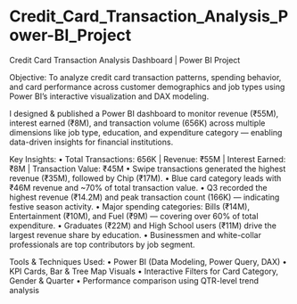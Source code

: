# Credit_Card_Transaction_Analysis_Power-BI_Project

Credit Card Transaction Analysis Dashboard | Power BI Project

Objective: To analyze credit card transaction patterns, spending behavior, and card performance across customer demographics and job types using Power BI’s interactive visualization and DAX modeling.

I designed & published a Power BI dashboard to monitor revenue (₹55M), interest earned (₹8M), and transaction volume (656K) across multiple dimensions like job type, education, and expenditure category — enabling data-driven insights for financial institutions.

Key Insights:
• Total Transactions: 656K | Revenue: ₹55M | Interest Earned: ₹8M | Transaction Value: ₹45M
• Swipe transactions generated the highest revenue (₹35M), followed by Chip (₹17M).
• Blue card category leads with ₹46M revenue and ~70% of total transaction value.
• Q3 recorded the highest revenue (₹14.2M) and peak transaction count (166K) — indicating festive season activity.
• Major spending categories: Bills (₹14M), Entertainment (₹10M), and Fuel (₹9M) — covering over 60% of total expenditure.
• Graduates (₹22M) and High School users (₹11M) drive the largest revenue share by education.
• Businessmen and white-collar professionals are top contributors by job segment.

Tools & Techniques Used:
• Power BI (Data Modeling, Power Query, DAX)
• KPI Cards, Bar & Tree Map Visuals
• Interactive Filters for Card Category, Gender & Quarter
• Performance comparison using QTR-level trend analysis
